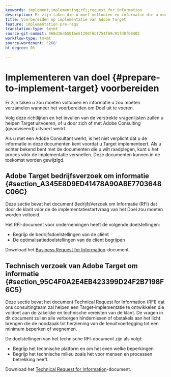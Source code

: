 ```yaml
---
keywords: implement;implementing;rfi;request for information
description: Er zijn taken die u moet voltooien en informatie die u moet verzamelen bij de voorbereiding van de implementatie van Adobe Target.
title: Voorbereiden op implementatie van Adobe Target
feature: implementation pre-reqs
translation-type: tm+mt
source-git-commit: 968d36d65016e51290f6bf754f69c91fd8f68405
workflow-type: tm+mt
source-wordcount: '268'
ht-degree: 0%

---
```



# Implementeren van doel {#prepare-to-implement-target} voorbereiden

Er zijn taken u zou moeten voltooien en informatie u zou moeten verzamelen wanneer het voorbereiden om Doel uit te voeren.

Volg deze richtlijnen en het invullen van de verstrekte vragenlijsten zullen u helpen Target uitvoeren, of u door zich of met Adobe Consulting (geadviseerd) uitvoert werkt.

Als u met een Adobe Consultant werkt, is het niet verplicht dat u de informatie in deze documenten kent voordat u Target implementeert. Als u echter bekend bent met de documenten die u wilt raadplegen, kunt u het proces vóór de implementatie versnellen. Deze documenten kunnen in de toekomst worden gewijzigd.

## Adobe Target bedrijfsverzoek om informatie {#section_A345E8D9ED41478A90ABE7703648C06C}

Deze sectie bevat het document BedrijfsVerzoek om Informatie (RFI) dat door de klant vóór de de implementatiestartvraag van het Doel zou moeten worden voltooid.

Het RFI-document voor ondernemingen heeft de volgende doelstellingen:

* Begrijp de bedrijfsdoelstellingen van de cliënt
* De optimalisatiedoelstellingen van de client begrijpen

Download het [Business Request for Information](/help/assets/business-rfi.docx)-document.

## Technisch verzoek van Adobe Target om informatie {#section_95C4F0A2E4EB423399D24F2B7198F6C5}

Deze sectie bevat het document Technical Request for Information (RFI) dat ons consultingteam zal helpen een Target-implementatie te ontwikkelen die voldoet aan de zakelijke en technische vereisten van de klant. De vragen in dit document zullen alle verborgen hindernissen of obstakels aan het licht brengen die de noodzaak tot herziening van de tenuitvoerlegging tot een minimum beperken of wegnemen.

De doelstellingen van het technische RFI-document zijn als volgt:

* Begrijp het technische platform en om het even welke beperkingen
* Begrijp het technische milieu zoals het voor mensen en processen betrekking heeft.

Download het [Technical Request for Information](/help/assets/technical-rfi.docx)-document.

